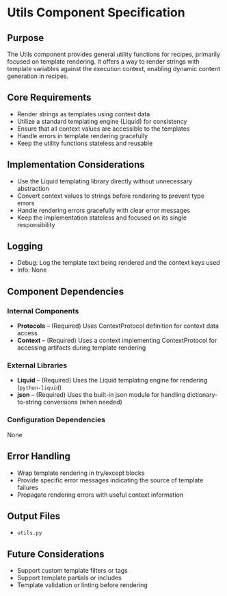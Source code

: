 # Utils Component Specification

## Purpose

The Utils component provides general utility functions for recipes, primarily focused on template rendering. It offers a way to render strings with template variables against the execution context, enabling dynamic content generation in recipes.

## Core Requirements

- Render strings as templates using context data
- Utilize a standard templating engine (Liquid) for consistency
- Ensure that all context values are accessible to the templates
- Handle errors in template rendering gracefully
- Keep the utility functions stateless and reusable

## Implementation Considerations

- Use the Liquid templating library directly without unnecessary abstraction
- Convert context values to strings before rendering to prevent type errors
- Handle rendering errors gracefully with clear error messages
- Keep the implementation stateless and focused on its single responsibility

## Logging

- Debug: Log the template text being rendered and the context keys used
- Info: None

## Component Dependencies

### Internal Components

- **Protocols** – (Required) Uses ContextProtocol definition for context data access
- **Context** – (Required) Uses a context implementing ContextProtocol for accessing artifacts during template rendering

### External Libraries

- **Liquid** – (Required) Uses the Liquid templating engine for rendering (`python-liquid`)
- **json** – (Required) Uses the built-in json module for handling dictionary-to-string conversions (when needed)

### Configuration Dependencies

None

## Error Handling

- Wrap template rendering in try/except blocks
- Provide specific error messages indicating the source of template failures
- Propagate rendering errors with useful context information

## Output Files

- `utils.py`

## Future Considerations

- Support custom template filters or tags
- Support template partials or includes
- Template validation or linting before rendering
